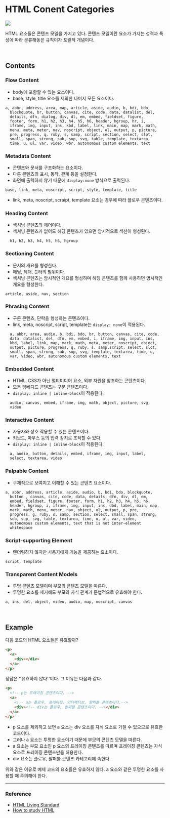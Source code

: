 # HTML Conent Categories

![](https://developer.mozilla.org/en-US/docs/Web/Guide/HTML/Content_categories/content_categories_venn.png)

HTML 요소들은 콘텐츠 모델을 가지고 있다. 콘텐츠 모델이란 요소가 가지는 성격과 특성에 따라 분류해놓은 규칙이자 포괄적 개념이다.

<br>

## Contents

### Flow Content

- body에 포함할 수 있는 요소이다.
- base, style, title 요소를 제외한 나머지 모든 요소이다.

```
a, abbr, address, area, map, article, aside, audio, b, bdi, bdo,
  blockquote, br, button, canvas, cite, code, data, datalist, del,
  details, dfn, dialog, div, dl, em, embed, fieldset, figure,
  footer, form, h1, h2, h3, h4, h5, h6, header, hgroup, hr, i,
  iframe, img, input, ins, kbd, label, link, main, map, mark, math,
  menu, meta, meter, nav, noscript, object, ol, output, p, picture,
  pre, progress, q, ruby, s, samp, script, section, select, slot,
  small, span, strong, sub, sup, svg, table, template, textarea,
  time, u, ul, var, video, wbr, autonomous custom elements, text
```

### Metadata Content

- 콘텐츠와 문서를 구조화하는 요소이다.
- 다른 콘텐츠의 표시, 동작, 관계 등을 설정한다.
- 화면에 출력하지 않기 때문에 `display:none` 방식으로 출력된다.

```
base, link, meta, noscript, script, style, template, title
```

- link, meta, noscript, scraipt, template 요소는 경우에 따라 플로우 콘텐츠이다.

### Heading Content

- 섹셔닝 콘텐츠의 헤더이다.
- 섹셔닝 콘텐츠가 없어도 헤딩 콘텐츠가 있으면 암시적으로 섹션이 형성된다.

```
  h1, h2, h3, h4, h5, h6, hgroup
```

### Sectioning Content

- 문서의 개요를 형성한다.
- 헤딩, 헤더, 풋터의 범위이다.
- 섹셔닝 콘텐츠는 암시적인 개요를 형성하며 헤딩 콘텐츠를 함께 사용하면 명시적인 개요를 형성한다.

```
article, aside, nav, section
```

### Phrasing Content

- 구문 콘텐츠, 단락을 형성하는 콘텐츠이다.
- link, meta, noscript, script, template는 `display: none`이 적용된다.

```
  a, abbr, area, audio, b, bdi, bdo, br, button, canvas, cite, code,
  data, datalist, del, dfn, em, embed, i, iframe, img, input, ins,
  kbd, label, link, map, mark, math, meta, meter, noscript, object,
  output, picture, progress, q, ruby, s, samp,script, select, slot,
  small, span, strong, sub, sup, svg, template, textarea, time, u,
  var, video, wbr, autonomous custom elements, text
```

### Embedded Content

- HTML, CSS가 아닌 멀티미디어 요소, 외부 자원을 참조하는 콘텐츠이다.
- 모든 임베디드 콘텐츠는 구문 콘텐츠이다.
- `display: inline | inline-block`이 적용된다.

```
  audio, canvas, embed, iframe, img, math, object, picture, svg,
  video
```

### Interactive Content

- 사용자와 상호 작용할 수 있는 콘텐츠이다.
- 키보드, 마우스 등의 입력 장치로 조작할 수 있다.
- `display: inline | inline-block`이 적용된다.

```
  a, audio, button, details, embed, iframe, img, input, label,
  select, textarea, video
```

### Palpable Content

- 구체적으로 보여지고 이해할 수 있는 콘텐츠 요소이다.

```
a, abbr, address, article, aside, audio, b, bdi, bdo, blockquote,
  button , canvas, cite, code, data, details, dfn, div, dl, em,
  embed, fieldset, figure, footer, form, h1, h2, h3, h4, h5, h6,
  header, hgroup, i, iframe, img, input, ins, dbd, label, main, map,
  mark, math, menu, meter, nav, object, ol, output, p, pre,
  progress, g, ruby, s, samp, section, select, small, span, strong,
  sub, sup, svg, table, textarea, time, u, ul, var, video,
  autonomous custom elements, text that is not inter-element
  whitespace
```

### Script-supporting Element

- 렌더링하지 않지만 사용자에게 기능을 제공하는 요소이다.

```
script, template
```

### Transparent Content Models

- 투명 콘텐츠 모델이며 부모의 콘텐츠 모델을 따른다.
- 투명한 요소를 제거해도 부모와 자식 관계가 문법적으로 유효해야 한다.

```
a, ins, del, object, video, audio, map, noscript, canvas
```

<br>

## Example

다음 코드의 HTML 요소들은 유효할까?

```html
<p>
  <a>
    <div></div>
  </a>
</p>
```

정답은 ''유효하지 않다''이다. 그 이유는 다음과 같다.

```html
<p>
  <!-- p는 프레이징 콘텐츠이다. -->
  <a>
    <!-- a는 플로우, 프레이징, 인터랙티브, 팔퍼블 콘텐츠이다.-->
    <div><!-- div는 플로우, 팔퍼블 콘텐츠이다. --></div>
  </a>
</p>
```

- p 요소를 제외하고 보면 a 요소는 div 요소를 자식 요소로 가질 수 있으므로 유효한 코드이다.
- 그러나 a 요소는 투명한 요소이기 때문에 부모의 콘텐츠 모델을 따른다.
- a 요소는 부모 요소인 p 요소의 프레이징 콘텐츠를 따르며 프레이징 콘텐츠는 자식 요소로 프레이징 콘텐츠만을 허용한다.
- div 요소는 플로우, 팔퍼블 콘텐츠 카테고리에 속한다.

위와 같은 이유로 예제 코드의 요소들은 유효하지 않다. a 요소와 같은 투명한 요소를 사용할 때 주의해야 한다.

---

### Reference

- [HTML Living Standard](https://html.spec.whatwg.org/multipage/dom.html#kinds-of-content)
- [How to study HTML](https://fastcampus.co.kr/dev_red_jcm)
